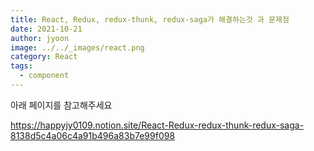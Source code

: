 ```yaml
---
title: React, Redux, redux-thunk, redux-saga가 해결하는것 과 문제점
date: 2021-10-21
author: jyoon
image: ../../_images/react.png
category: React
tags:
  - component
---
```


아래 페이지를 참고해주세요

<https://happyjy0109.notion.site/React-Redux-redux-thunk-redux-saga-8138d5c4a06c4a91b496a83b7e99f098>
